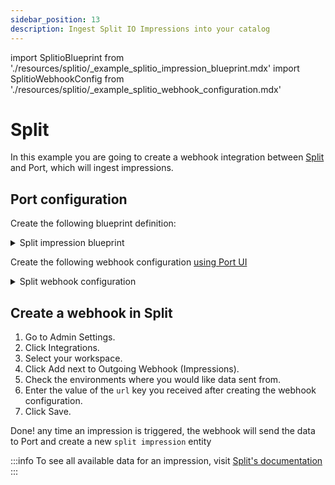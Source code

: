 ```yaml
---
sidebar_position: 13
description: Ingest Split IO Impressions into your catalog
---
```


import SplitioBlueprint from './resources/splitio/\_example_splitio_impression_blueprint.mdx'
import SplitioWebhookConfig from './resources/splitio/\_example_splitio_webhook_configuration.mdx'

# Split

In this example you are going to create a webhook integration between [Split](https://www.split.io/) and Port, which will ingest impressions.

## Port configuration

Create the following blueprint definition:

<details>
<summary>Split impression blueprint</summary>

<SplitioBlueprint/>

</details>


Create the following webhook configuration [using Port UI](../../webhook/?operation=ui#configuring-webhook-endpoints)

<details>

<summary>Split webhook configuration</summary>

1. **Basic details** tab - fill the following details:
   1. Title : `Split Mapper`;
   2. Identifier : `split_mapper`;
   3. Description : `A webhook configuration to map Splitio impressions to Port`;
   4. Icon : `Jenkins`;
2. **Integration configuration** tab - fill the following JQ mapping:

   <SplitioWebhookConfig/>

3. Click **Save** at the bottom of the page.

</details>

## Create a webhook in Split

1. Go to Admin Settings.
2. Click Integrations.
3. Select your workspace.
4. Click Add next to Outgoing Webhook (Impressions).
5. Check the environments where you would like data sent from.
6. Enter the value of the `url` key you received after creating the webhook configuration.
7. Click Save.

Done! any time an impression is triggered, the webhook will send the data to Port and create a new `split impression` entity

:::info
To see all available data for an impression, visit [Split's documentation](https://help.split.io/hc/en-us/articles/360020700232-Webhook-impressions)
:::